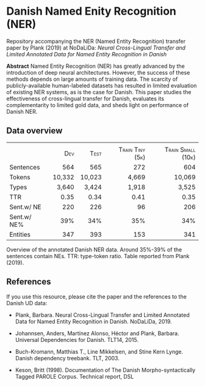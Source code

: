# Danish Named Enity Recognition (NER) 

Repository accompanying the NER (Named Entity Recognition) transfer paper by Plank (2019) at NoDaLiDa: *Neural Cross-Lingual Transfer and Limited Annotated Data for Named Entity Recognition in Danish*

**Abstract** Named Entity Recognition (NER) has greatly advanced by the introduction of deep neural architectures.
However, the success of these methods depends on large amounts of training data.
The scarcity of publicly-available human-labeled datasets
has resulted in limited evaluation of existing NER systems, as is the case for Danish.
This paper studies the effectiveness of cross-lingual transfer for Danish, evaluates its complementarity to limited gold data,
and sheds light on performance of Danish NER.

## Data overview

<div id="ref:stats">

|             |                                    |                                     |                                     |                                      |
| :---------- | ---------------------------------: | ----------------------------------: | ----------------------------------: | -----------------------------------: |
|             |                                    |                                     |                                     |                                      |
|             | <span class="smallcaps">Dev</span> | <span class="smallcaps">Test</span> | <span class="smallcaps">Train Tiny (5k)</span> | <span class="smallcaps">Train Small (10k)</span> |
| Sentences   |                                564 |                                 565 |                                 272 |                                  604 |
| Tokens      |                             10,332 |                              10,023 |                               4,669 |                               10,069 |
| Types       |                              3,640 |                               3,424 |                               1,918 |                                3,525 |
| TTR         |                               0.35 |                                0.34 |                                0.41 |                                 0.35 |
| Sent.w/ NE  |                                220 |                                 226 |                                  96 |                                  206 |
| Sent.w/ NE% |                                39% |                                 34% |                                 35% |                                  34% |
| Entities    |                                347 |                                 393 |                                 153 |                                  341 |

Overview of the annotated Danish NER data. Around 35%-39% of the
sentences contain NEs. TTR: type-token ratio. Table reported from Plank (2019).

</div>

## References 
If you use this resource, please cite the paper and the references to the Danish UD data:

* Plank, Barbara. Neural Cross-Lingual Transfer and Limited Annotated Data for Named Entity Recognition in Danish. NoDaLiDa, 2019.

* Johannsen, Anders, Martínez Alonso, Héctor and Plank, Barbara.
  Universal Dependencies for Danish. TLT14, 2015.

* Buch-Kromann, Matthias T., Line Mikkelsen, and Stine Kern Lynge.
  Danish dependency treebank. TLT, 2003.

* Keson, Britt (1998). Documentation of The Danish Morpho-syntactically Tagged PAROLE Corpus.
Technical report, DSL
